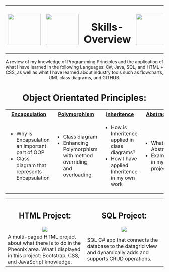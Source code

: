 <table align="center">
  <th><img src="https://github.com/phollenback/Skills-Overview/assets/145724342/a6979dce-2673-45b3-a63c-79bbd5cc77cb" width="105" height="100"></th>
  <th><img src="https://github.com/phollenback/Skills-Overview/assets/145724342/7dd5b44d-2b01-45f2-b08d-b7aa06773aed" width="105" height="100"></th>
  <th width=""><h1 align="center">Skills-Overview</h1></th>
  <th><img src="https://github.com/phollenback/Skills-Overview/assets/145724342/a0e9a422-ffe7-4b9b-b878-5ec4a2996c61" width="120" height="100"></th>
  <th><img src="https://github.com/phollenback/Skills-Overview/assets/145724342/1ac25e13-8bed-4dbf-bb9a-1c631fe1ede3" width="105" height="100"></th>
</table>


<p align = "center">A review of my knowledge of Programming Principles and the application of what I have learned in the following Languages: C#, Java, SQL, and HTML + CSS, as well as what I have learned about industry tools such as flowcharts, UML class diagrams, and GITHUB.</p>
<h1 align = "center">Object Orientated Principles:</h1> 
<table>
<tr>
  
<th width="250"><a href="https://github.com/phollenback/Skills-Overview/blob/phollenback-patch-1/Encapsulation/Encapsulation.md#encapsulation">Encapsulation</a></th>
<th width="250"><a href="">Polymorphism</a></th>
<th width="250"><a href="https://github.com/phollenback/Skills-Overview/blob/phollenback-patch-1/Inheritance/Readme.md#inheritence">Inheritence</a></th>
<th width="250"><a href="https://github.com/phollenback/Skills-Overview/blob/phollenback-patch-1/Abstraction/Abstraction.md#abstraction">Abstraction</a></th>
  
</tr>
<tr>
<td>
  
* Why is Encapsulation an important part of OOP
* Class diagram that represents Encapsulation

</td>
<td>

* Class diagram
* Enhancing Polymorphism with method overriding and overloading

</td>
<td>

* How is Inheritence applied in class diagrams?
* How I have applied Inheritence in my own work
 
</td>
<td>

* What is Abstraction
* Examples in my own projects
  
</td>

</tr> 
</table>
<table>
  <tr>
  <th width="500">
    <h2 align="center">HTML Project:</h3>
    <img src="https://github.com/phollenback/Skills-Overview/assets/145724342/69e92b39-bdb0-4b32-b1f5-2452d46b64ea">
  </th>
  <th width="500">
    <h2 align="cener">SQL Project:</h3>
<img src="https://github.com/phollenback/Skills-Overview/assets/145724342/2e6ca490-754d-48d6-a221-10235a36d725">

  </th>
  </tr>
  <tr>
    <td>
      A multi-paged HTML project about what there is to do in the Pheonix area.
      What I displayed in this project: Bootstrap, CSS, and JavaScript knowledge.
    </td>
    <td>
      SQL C# app that connects the database to the datagrid view and dynamically adds and supports CRUD operations.
    </td>
  </tr>
    

      
      
</table>
      
